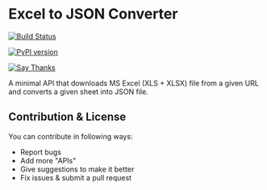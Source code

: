 # Excel to JSON Converter
[![Build Status](https://travis-ci.org/toransahu/excel2json-3.svg?branch=master)](https://travis-ci.org/toransahu/excel2json-3)

[![PyPI version](https://badge.fury.io/py/excel2json-3.svg)](https://badge.fury.io/py/excel2json-3)

[![Say Thanks](https://img.shields.io/badge/Say%20Thanks-!-1EAEDB.svg)](https://saythanks.io/to/toransahu)

A minimal API that downloads MS Excel (XLS + XLSX) file from a given URL and converts a given sheet into JSON file.


## Contribution & License
You can contribute in following ways:

- Report bugs
- Add more "APIs" 
- Give suggestions to make it better
- Fix issues & submit a pull request
